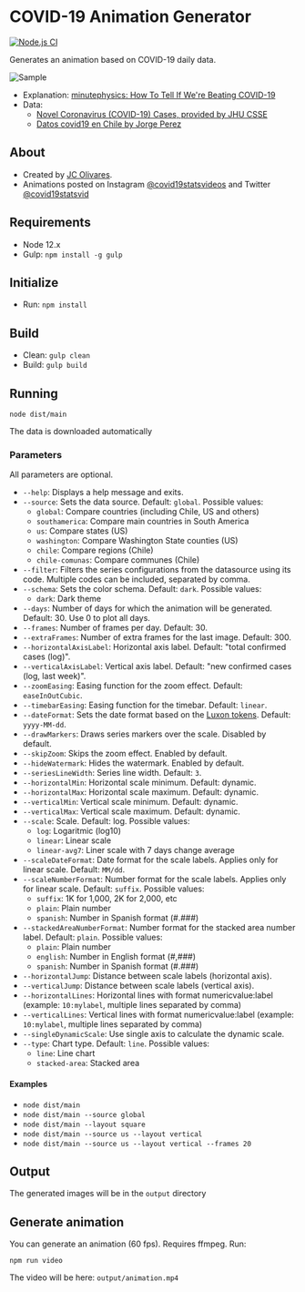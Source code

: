 # COVID-19 Animation Generator

[![Node.js CI](https://github.com/juancri/covid19-animation-generator/workflows/Node.js%20CI/badge.svg)](https://github.com/juancri/covid19-animation-generator/actions)

Generates an animation based on COVID-19 daily data.

![Sample](sample.gif)

- Explanation: [minutephysics: How To Tell If We're Beating COVID-19](https://www.youtube.com/watch?v=54XLXg4fYsc)
- Data:
  - [Novel Coronavirus (COVID-19) Cases, provided by JHU CSSE](https://github.com/CSSEGISandData/COVID-19)
  - [Datos covid19 en Chile by Jorge Perez](https://github.com/jorgeperezrojas/covid19-data)

## About

- Created by [JC Olivares](https://twitter.com/juancriolivares).
- Animations posted on Instagram [@covid19statsvideos](https://instagram.com/covid19statsvideos) and Twitter [@covid19statsvid](https://twitter.com/covid19statsvid)

## Requirements

- Node 12.x
- Gulp: ```npm install -g gulp```

## Initialize

- Run: ```npm install```

## Build

- Clean: ```gulp clean```
- Build: ```gulp build```

## Running

```node dist/main```

The data is downloaded automatically

### Parameters

All parameters are optional.

- ```--help```: Displays a help message and exits.
- ```--source```: Sets the data source. Default: ```global```. Possible values:
  - ```global```: Compare countries (including Chile, US and others)
  - ```southamerica```: Compare main countries in South America
  - ```us```: Compare states (US)
  - ```washington```: Compare Washington State counties (US)
  - ```chile```: Compare regions (Chile)
  - ```chile-comunas```: Compare communes (Chile)
- ```--filter```: Filters the series configurations from the datasource using its code. Multiple codes can be included, separated by comma.
- ```--schema```: Sets the color schema. Default: ```dark```. Possible values:
  - ```dark```: Dark theme
- ```--days```: Number of days for which the animation will be generated. Default: 30. Use 0 to plot all days.
- ```--frames```: Number of frames per day. Default: 30.
- ```--extraFrames```: Number of extra frames for the last image. Default: 300.
- ```--horizontalAxisLabel```: Horizontal axis label. Default: "total confirmed cases (log)".
- ```--verticalAxisLabel```: Vertical axis label. Default: "new confirmed cases (log, last week)".
- ```--zoomEasing```: Easing function for the zoom effect. Default: ```easeInOutCubic```.
- ```--timebarEasing```: Easing function for the timebar. Default: ```linear```.
- ```--dateFormat```: Sets the date format based on the [Luxon tokens](https://moment.github.io/luxon/docs/manual/formatting.html#table-of-tokens). Default: ```yyyy-MM-dd```.
- ```--drawMarkers```: Draws series markers over the scale. Disabled by default.
- ```--skipZoom```: Skips the zoom effect. Enabled by default.
- ```--hideWatermark```: Hides the watermark. Enabled by default.
- ```--seriesLineWidth```: Series line width. Default: ```3```.
- ```--horizontalMin```: Horizontal scale minimum. Default: dynamic.
- ```--horizontalMax```: Horizontal scale maximum. Default: dynamic.
- ```--verticalMin```: Vertical scale minimum. Default: dynamic.
- ```--verticalMax```: Vertical scale maximum. Default: dynamic.
- ```--scale```: Scale. Default: log. Possible values:
  - ```log```: Logaritmic (log10)
  - ```linear```: Linear scale
  - ```linear-avg7```: Liner scale with 7 days change average
- ```--scaleDateFormat```: Date format for the scale labels. Applies only for linear scale. Default: ```MM/dd```.
- ```--scaleNumberFormat```: Number format for the scale labels. Applies only for linear scale. Default: ```suffix```. Possible values:
  - ```suffix```: 1K for 1,000, 2K for 2,000, etc
  - ```plain```: Plain number
  - ```spanish```: Number in Spanish format (#.###)
- ```--stackedAreaNumberFormat```: Number format for the stacked area number label. Default: ```plain```. Possible values:
  - ```plain```: Plain number
  - ```english```: Number in English format (#,###)
  - ```spanish```: Number in Spanish format (#.###)
- ```--horizontalJump```: Distance between scale labels (horizontal axis).
- ```--verticalJump```: Distance between scale labels (vertical axis).
- ```--horizontalLines```: Horizontal lines with format numericvalue:label (example: ```10:mylabel```, multiple lines separated by comma)
- ```--verticalLines```: Vertical lines with format numericvalue:label (example: ```10:mylabel```, multiple lines separated by comma)
- ```--singleDynamicScale```: Use single axis to calculate the dynamic scale.
- ```--type```: Chart type. Default: ```line```. Possible values:
  - ```line```: Line chart
  - ```stacked-area```: Stacked area

#### Examples

- ```node dist/main```
- ```node dist/main --source global```
- ```node dist/main --layout square```
- ```node dist/main --source us --layout vertical```
- ```node dist/main --source us --layout vertical --frames 20```

## Output

The generated images will be in the ```output``` directory

## Generate animation

You can generate an animation (60 fps). Requires ffmpeg. Run:

```
npm run video
```

The video will be here: ```output/animation.mp4```
